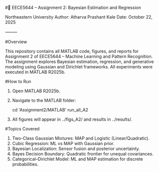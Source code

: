 #🧠 EECE5644 – Assignment 2: Bayesian Estimation and Regression

Northeastern University
Author: Atharva Prashant Kale
Date: October 22, 2025

⸻

#Overview

This repository contains all MATLAB code, figures, and reports for Assignment 2 of EECE5644 – Machine Learning and Pattern Recognition.
The assignment explores Bayesian estimation, regression, and generative modeling using Gaussian and Dirichlet frameworks.
All experiments were executed in MATLAB R2025b.

#How to Run
1.	Open MATLAB R2025b.
2.	Navigate to the MATLAB folder:

    cd 'Assignment2/MATLAB'
    run_all_A2

3.	All figures will appear in ../figs_A2/ and results in ../results/.

#Topics Covered
1.	Two-Class Gaussian Mixtures: MAP and Logistic (Linear/Quadratic).
2.	Cubic Regression: ML vs MAP with Gaussian prior.
3.	Bayesian Localization: Sensor fusion and posterior uncertainty.
4.	Bayes Decision Boundary: Quadratic frontier for unequal covariances.
5.	Categorical–Dirichlet Model: ML and MAP estimation for discrete probabilities.
